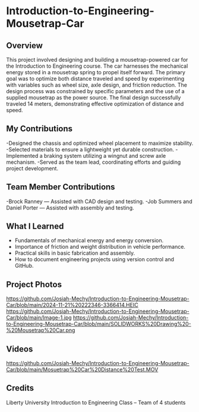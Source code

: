 # Introduction-to-Engineering-Mousetrap-Car
## Overview
This project involved designing and building a mousetrap-powered car for the Introduction to Engineering course. The car harnesses the mechanical energy stored in a mousetrap spring to propel itself forward. The primary goal was to optimize both distance traveled and speed by experimenting with variables such as wheel size, axle design, and friction reduction. The design process was constrained by specific parameters and the use of a supplied mousetrap as the power source. The final design successfully traveled 14 meters, demonstrating effective optimization of distance and speed.


## My Contributions
-Designed the chassis and optimized wheel placement to maximize stability.
-Selected materials to ensure a lightweight yet durable construction.
-Implemented a braking system utilizing a wingnut and screw axle mechanism.
-Served as the team lead, coordinating efforts and guiding project development.

## Team Member Contributions
-Brock Ranney — Assisted with CAD design and testing.
-Job Summers and Daniel Porter — Assisted with assembly and testing.

## What I Learned
- Fundamentals of mechanical energy and energy conversion.
- Importance of friction and weight distribution in vehicle performance.
- Practical skills in basic fabrication and assembly.
- How to document engineering projects using version control and GitHub.


## Project Photos
https://github.com/Josiah-Mechy/Introduction-to-Engineering-Mousetrap-Car/blob/main/2024-11-21%20222346-3366414.HEIC
https://github.com/Josiah-Mechy/Introduction-to-Engineering-Mousetrap-Car/blob/main/Image-1.jpg
https://github.com/Josiah-Mechy/Introduction-to-Engineering-Mousetrap-Car/blob/main/SOLIDWORKS%20Drawing%20-%20Mousetrap%20Car.png

## Videos
https://github.com/Josiah-Mechy/Introduction-to-Engineering-Mousetrap-Car/blob/main/Mosuetrap%20Car%20Distance%20Test.MOV


## Credits
Liberty University Introduction to Engineering Class – Team of 4 students

